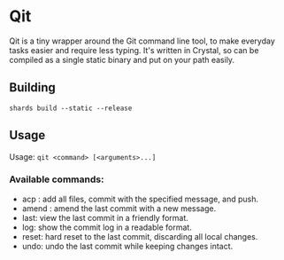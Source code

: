 # Qit
Qit is a tiny wrapper around the Git command line tool, to make everyday tasks easier and require less typing. It's written in Crystal, so can be compiled as a single static binary and put on your path easily.

## Building
`shards build --static --release`

## Usage
Usage: `qit <command> [<arguments>...]`

### Available commands:
* acp <message>: add all files, commit with the specified message, and push.
* amend <message>: amend the last commit with a new message.
* last: view the last commit in a friendly format.
* log: show the commit log in a readable format.
* reset: hard reset to the last commit, discarding all local changes.
* undo: undo the last commit while keeping changes intact.
